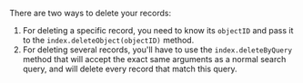 There are two ways to delete your records: 

1.  For deleting a specific record, you need to know its `objectID` and pass it to the `index.deleteObject(objectID)` method.
2.  For deleting several records, you'll have to use the `index.deleteByQuery` method that will accept the exact same arguments as a normal search query, and will delete every record that match this query.